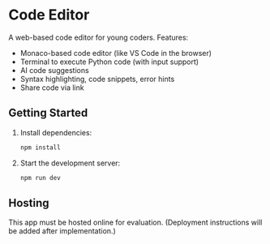 # Code Editor

A web-based code editor for young coders. Features:
- Monaco-based code editor (like VS Code in the browser)
- Terminal to execute Python code (with input support)
- AI code suggestions
- Syntax highlighting, code snippets, error hints
- Share code via link

## Getting Started

1. Install dependencies:
   ```sh
   npm install
   ```
2. Start the development server:
   ```sh
   npm run dev
   ```

## Hosting
This app must be hosted online for evaluation. (Deployment instructions will be added after implementation.)
